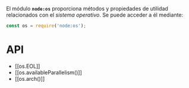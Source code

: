 El módulo **`node:os`** proporciona métodos y propiedades de utilidad relacionados con el _sistema operativo_. Se puede acceder a él mediante:

```js
const os = require('node:os');
```

# API

- [[os.EOL]]
- [[os.availableParallelism()]]
- [[os.arch()]]